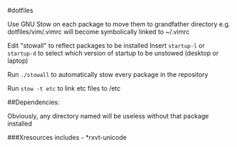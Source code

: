 #dotfiles

Use GNU Stow on each package to move them to grandfather directory
e.g. dotfiles/vim/.vimrc will become symbolically linked to ~/.vimrc

Edit "stowall" to reflect packages to be installed
Insert `startup-l` or `startup-d` to select which version of startup to be unstowed (desktop or laptop)

Run `./stowall` to automatically stow every package in the repository

Run `stow -t etc` to link etc files to /etc

##Dependencies:

Obviously, any directory named will be useless without that package installed

###Xresources includes -
*rxvt-unicode
